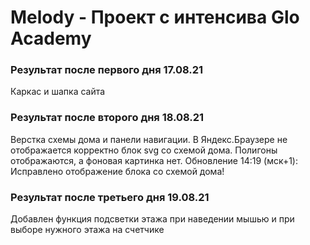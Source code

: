 # Melody - Проект с интенсива Glo Academy

### Результат после первого дня 17.08.21
Каркас и шапка сайта


### Результат после второго дня 18.08.21
Верстка схемы дома и панели навигации.
В Яндекс.Браузере не отображается корректно блок svg со схемой дома. Полигоны отображаются, а фоновая картинка нет. 
Обновление 14:19 (мск+1): Исправлено отображение блока со схемой дома!


### Результат после третьего дня 19.08.21
Добавлен функция подсветки этажа при наведении мышью и при выборе нужного этажа на счетчике
